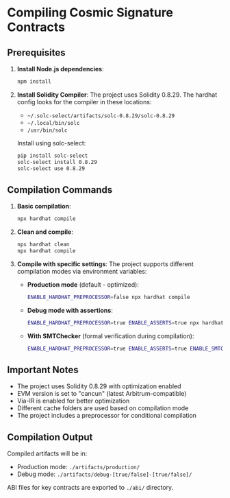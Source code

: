 # Compiling Cosmic Signature Contracts

## Prerequisites

1. **Install Node.js dependencies**:
   ```bash
   npm install
   ```

2. **Install Solidity Compiler**:
   The project uses Solidity 0.8.29. The hardhat config looks for the compiler in these locations:
   - `~/.solc-select/artifacts/solc-0.8.29/solc-0.8.29`
   - `~/.local/bin/solc`
   - `/usr/bin/solc`

   Install using solc-select:
   ```bash
   pip install solc-select
   solc-select install 0.8.29
   solc-select use 0.8.29
   ```

## Compilation Commands

1. **Basic compilation**:
   ```bash
   npx hardhat compile
   ```

2. **Clean and compile**:
   ```bash
   npx hardhat clean
   npx hardhat compile
   ```

3. **Compile with specific settings**:
   The project supports different compilation modes via environment variables:
   
   - **Production mode** (default - optimized):
     ```bash
     ENABLE_HARDHAT_PREPROCESSOR=false npx hardhat compile
     ```
   
   - **Debug mode with assertions**:
     ```bash
     ENABLE_HARDHAT_PREPROCESSOR=true ENABLE_ASSERTS=true npx hardhat compile
     ```
   
   - **With SMTChecker** (formal verification during compilation):
     ```bash
     ENABLE_HARDHAT_PREPROCESSOR=true ENABLE_ASSERTS=true ENABLE_SMTCHECKER=2 npx hardhat compile
     ```

## Important Notes

- The project uses Solidity 0.8.29 with optimization enabled
- EVM version is set to "cancun" (latest Arbitrum-compatible)
- Via-IR is enabled for better optimization
- Different cache folders are used based on compilation mode
- The project includes a preprocessor for conditional compilation

## Compilation Output

Compiled artifacts will be in:
- Production mode: `./artifacts/production/`
- Debug mode: `./artifacts/debug-[true/false]-[true/false]/`

ABI files for key contracts are exported to `./abi/` directory. 